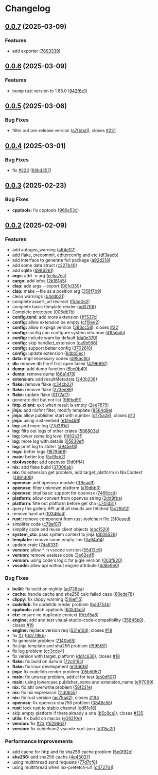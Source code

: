 # Changelog

## [0.0.7](https://github.com/nix-community/nix4vscode/compare/nix4vscode-v0.0.6...nix4vscode-v0.0.7) (2025-03-09)


### Features

* add exporter ([7893339](https://github.com/nix-community/nix4vscode/commit/789333984f509504ed9b78d948676c0b57ef0b8b))

## [0.0.6](https://github.com/nix-community/nix4vscode/compare/nix4vscode-v0.0.5...nix4vscode-v0.0.6) (2025-03-09)


### Features

* bump rust version to 1.85.0 ([942f6c1](https://github.com/nix-community/nix4vscode/commit/942f6c1e1cd1b794f762abb8e796346f31b6b693))

## [0.0.5](https://github.com/nix-community/nix4vscode/compare/nix4vscode-v0.0.4...nix4vscode-v0.0.5) (2025-03-06)


### Bug Fixes

* filter out pre-release version ([a7fbba1](https://github.com/nix-community/nix4vscode/commit/a7fbba149feeed2591878e3c0047fe8150c0b146)), closes [#231](https://github.com/nix-community/nix4vscode/issues/231)

## [0.0.4](https://github.com/nix-community/nix4vscode/compare/nix4vscode-v0.0.3...nix4vscode-v0.0.4) (2025-03-01)


### Bug Fixes

* fix [#223](https://github.com/nix-community/nix4vscode/issues/223) ([68bd357](https://github.com/nix-community/nix4vscode/commit/68bd357aa6cde94aeb6290b1ace05e026dd6d883))

## [0.0.3](https://github.com/nix-community/nix4vscode/compare/nix4vscode-v0.0.2...nix4vscode-v0.0.3) (2025-02-23)


### Bug Fixes

* **cpptools:** fix cpptools ([966e53c](https://github.com/nix-community/nix4vscode/commit/966e53cfd905b3bfd77cd61ee26b84860747c87b))

## [0.0.2](https://github.com/nix-community/nix4vscode/compare/nix4vscode-v0.0.1...nix4vscode-v0.0.2) (2025-02-09)


### Features

* add autogen_warning ([a64e1f7](https://github.com/nix-community/nix4vscode/commit/a64e1f7aaf0f96a96aca2896322fc21654972ecd))
* add flake, precommit, editorconfig and etc ([df3aacb](https://github.com/nix-community/nix4vscode/commit/df3aacbba19ee0eb40d738a1ce28660eff47b381))
* add interface to generate full package ([a92d218](https://github.com/nix-community/nix4vscode/commit/a92d2183f18fe82c6c25b928ba3f5aa45fdc5a5e))
* add some data struct ([c227b48](https://github.com/nix-community/nix4vscode/commit/c227b484dc3bcda0fd987acbaa5dd5371a2a738d))
* add sqlite ([6986261](https://github.com/nix-community/nix4vscode/commit/6986261fd49bd722e57301b39a6af37c506e72d1))
* **args:** add -o arg ([ee5a7ec](https://github.com/nix-community/nix4vscode/commit/ee5a7ecb078b247ed57a465ff7bfa50b56321414))
* **cargo:** add infos ([2b18145](https://github.com/nix-community/nix4vscode/commit/2b18145e70d554fe8e73071c0bb738e009249206))
* **clap:** add args --export ([901d359](https://github.com/nix-community/nix4vscode/commit/901d359f1ed0b96dc0f5eab6b977ac7b6083dd5a))
* **clap:** make --file as a position arg ([358f7b9](https://github.com/nix-community/nix4vscode/commit/358f7b9f42ea064f29013ce7230e2c49ed05d9e1))
* clean warnings ([b4ddb21](https://github.com/nix-community/nix4vscode/commit/b4ddb216c91719c505dbe62f4eebbdfcd6051825))
* complete assert_url redirect ([f54e0e2](https://github.com/nix-community/nix4vscode/commit/f54e0e2fe93732a0ed81eb35d23968bc095b3fd5))
* complete basic template render ([ed37f0f](https://github.com/nix-community/nix4vscode/commit/ed37f0ff8a6c5887df90eac53788b8aeed084a88))
* Complete prototype ([005db7b](https://github.com/nix-community/nix4vscode/commit/005db7b4f8a324c0140a36aa81771cae1dd073e4))
* **config.toml:** add more extension ([1f1537c](https://github.com/nix-community/nix4vscode/commit/1f1537cb4164214461c6e00a43ad6b5f00813d10))
* **config:** allow extension be empty ([cf19ee2](https://github.com/nix-community/nix4vscode/commit/cf19ee236b7102b8fc58dad13f021e8aecb8c932))
* **config:** allow nixpkgs version ([383cc58](https://github.com/nix-community/nix4vscode/commit/383cc585f6ebdeaa2e03efbb3f20ca1671619637)), closes [#22](https://github.com/nix-community/nix4vscode/issues/22)
* **config:** config can configure system info now ([d10a5db](https://github.com/nix-community/nix4vscode/commit/d10a5dbad0c4ab7afe20a83512316ded1d5e9774))
* **config:** include warn by default ([da0e370](https://github.com/nix-community/nix4vscode/commit/da0e3700e791bdec360e3e11b6d26354ffcbc452))
* **config:** skip handled_extension ([ca9b566](https://github.com/nix-community/nix4vscode/commit/ca9b56628fcf7b7965833bdc51c02b2800294f5e))
* **config:** support better config ([3702618](https://github.com/nix-community/nix4vscode/commit/3702618873e9387d07caf3e12f9b853f92c5eb15))
* **config:** update extension ([8dbb5ec](https://github.com/nix-community/nix4vscode/commit/8dbb5ec2443fd445c8ab938b623c5bf54ea270f6))
* **data:** impl necessary codes ([d98ac6b](https://github.com/nix-community/nix4vscode/commit/d98ac6bb3e61112010aab5d46a0bec3a0fca2224))
* **db:** remove db file if first open failed ([4796897](https://github.com/nix-community/nix4vscode/commit/47968976193e7b74525e2aceec208cbc10b24fc6))
* **dump:** add dump function ([6bc0b49](https://github.com/nix-community/nix4vscode/commit/6bc0b4908263fd37ad8ff3c2bea0a69971ab119e))
* **dump:** remove dump ([66a1d78](https://github.com/nix-community/nix4vscode/commit/66a1d78103edbb9f00001e30fc58d8997ac26435))
* **extension:** add resultMetadata ([240b238](https://github.com/nix-community/nix4vscode/commit/240b238e14d49e2b70086d195bd0393aadfa481f))
* **flake:** remove flake ([c34cb22](https://github.com/nix-community/nix4vscode/commit/c34cb22ce6294b0f236d4646fe18e5644c6a007a))
* **flake:** remove flake ([273ee89](https://github.com/nix-community/nix4vscode/commit/273ee8909917fab4c4290db70867100cf13428f0))
* **flake:** update flake ([0177af7](https://github.com/nix-community/nix4vscode/commit/0177af70da40c2f73b39b4583d80247edc4f4b7d))
* generate dict but not list ([98fbd5f](https://github.com/nix-community/nix4vscode/commit/98fbd5fa21a2a7c7e80ebd2ff4d46b5e1c1a4e21))
* **http_client:** exit when result is empty ([2ee7879](https://github.com/nix-community/nix4vscode/commit/2ee7879a2b63a0dd61bd8198850d23d8ce9c3b65))
* **jinja:** add nixfmt filter, modify template ([8564d9e](https://github.com/nix-community/nix4vscode/commit/8564d9ecf9763fd72a6a9ee044d9eebce96c58a7))
* **jinja:** allow publisher start with number ([d175a28](https://github.com/nix-community/nix4vscode/commit/d175a28e04ceed0ec8803706e4f808aaea8b362a)), closes [#10](https://github.com/nix-community/nix4vscode/issues/10)
* **jinja:** using rust-embed ([e12e469](https://github.com/nix-community/nix4vscode/commit/e12e469266d2dd1095616a80be3d48e0c3452842))
* **log:** add more log ([77d361d](https://github.com/nix-community/nix4vscode/commit/77d361d99d0fe40c9fa3e6e97c698e99610881e5))
* **log:** filte out logs of other crates ([586803e](https://github.com/nix-community/nix4vscode/commit/586803eb0f5fb89c0f496b58ddfdc13bfd311dc2))
* **log:** lower some log level ([fd82a3f](https://github.com/nix-community/nix4vscode/commit/fd82a3f3c7f9fa112894d317111562008cf86735))
* **log:** more log with details ([05838ef](https://github.com/nix-community/nix4vscode/commit/05838ef0ad6c7340311d9eb8d090a4b7367d3555))
* **log:** print log to stderr ([a945ef8](https://github.com/nix-community/nix4vscode/commit/a945ef83073e97cf414a996203b019c1c220a78c))
* **logs:** better logs ([1879568](https://github.com/nix-community/nix4vscode/commit/187956835475c8c87568b4e4352232355e652588))
* **main:** better log ([5c9feb2](https://github.com/nix-community/nix4vscode/commit/5c9feb266c1cf863ea549d4b339c4a9ef9837530))
* **nix4vscode:** add openvsx ([9d0fff4](https://github.com/nix-community/nix4vscode/commit/9d0fff47b90688be503adc7a028aab7e1c7d45ef))
* **nix:** add flake build ([37006ab](https://github.com/nix-community/nix4vscode/commit/37006abdfb3c70dbe313037b2c387c1874b2116d))
* **nix:** fix extension get problem, add target_platform in NixContext ([4891d09](https://github.com/nix-community/nix4vscode/commit/4891d09d568e67a75cc3bac5c541eae16ecd7c06))
* **openvsx:** add openvsx module ([ff9ead9](https://github.com/nix-community/nix4vscode/commit/ff9ead9ce6962a0085fcdbe4952d37e868ab20e3))
* **openvsx:** filter unknown platform ([a19dbb3](https://github.com/nix-community/nix4vscode/commit/a19dbb3526e964bf5cbc954df8f678ab819412aa))
* **openvsx:** impl basic support for openvsx ([7466cad](https://github.com/nix-community/nix4vscode/commit/7466cada3b315a03bef5846a8a440584d7eefdfd))
* **platform:** allow convert from openvsx string ([2dd9fba](https://github.com/nix-community/nix4vscode/commit/2dd9fbae7fb7c1f43c239b8253941c2e58aacae8))
* **platform:** filte out platform before get sha ([c741d31](https://github.com/nix-community/nix4vscode/commit/c741d31005c73ff7b6e4abb679f8c852bd415611))
* query the gallery API until all results are fetched ([5c29b12](https://github.com/nix-community/nix4vscode/commit/5c29b120e45473212ca54c9f8719960dd5005042))
* remove hard uri ([f0346c4](https://github.com/nix-community/nix4vscode/commit/f0346c4a9186883d7c382c856dc42aecdabbf35f))
* **rust:** remove component from rust-toolchain file ([3f0eaed](https://github.com/nix-community/nix4vscode/commit/3f0eaedfc836541d151abd40341e8be68bdad6f7))
* simplifer code ([c79af07](https://github.com/nix-community/nix4vscode/commit/c79af07ffa3c57587a5bfbcd982814804d12c531))
* simplify code and reuse client objects ([ebc1520](https://github.com/nix-community/nix4vscode/commit/ebc15209b3725ca3b2ef7fb7b68a20c21cfaf5d5))
* **system_ctx:** pass system context to jinja ([d008529](https://github.com/nix-community/nix4vscode/commit/d008529d5cb03db923619134be4893449cb934a4))
* **template:** remove some empty line ([3a94a14](https://github.com/nix-community/nix4vscode/commit/3a94a14bb0dc7d5a297392e54c58c1d8f6695409))
* update crate ([7da6331](https://github.com/nix-community/nix4vscode/commit/7da63311d14097022304b3b3b69b7874798367ce))
* **version:** allow * in vscode version ([55d13c9](https://github.com/nix-community/nix4vscode/commit/55d13c93d388ec3851beb1167060e4245081324e))
* **version:** remove useless code ([3e62ed1](https://github.com/nix-community/nix4vscode/commit/3e62ed162198f6fbaecece591342a21069dd8625))
* **version:** using code's logic for jugle version ([003f820](https://github.com/nix-community/nix4vscode/commit/003f8206853c2d9ac2264efc213f37badcbfbeb8))
* **vscode:** allow api without engine attribute ([4d8e9e0](https://github.com/nix-community/nix4vscode/commit/4d8e9e0e5c071b1618a1fffe4378c3bed97934cb))


### Bug Fixes

* **build:** fix build on nightly ([ad738ea](https://github.com/nix-community/nix4vscode/commit/ad738ea58210cf8fecb011912a52d669740f9da8))
* **cache:** handle cache and sha256 calc failed case ([88eda78](https://github.com/nix-community/nix4vscode/commit/88eda78f88ee6c112a5387558d7834b58b6ea84c))
* **clippy:** fix clippy warning ([518ef15](https://github.com/nix-community/nix4vscode/commit/518ef15fcdc47c7f6df71ea2ca3d7f7616ec60d4))
* **codelldb:** fix codelldb render problem ([bdd754b](https://github.com/nix-community/nix4vscode/commit/bdd754b15f78048771acffd897a49a9aa8ecb320))
* **cpptools:** patch cpptools ([60533c5](https://github.com/nix-community/nix4vscode/commit/60533c5fa62d83a2890ae81459072bcd49ab063c))
* **ctx:** ensure no duplicate context ([9eb15a8](https://github.com/nix-community/nix4vscode/commit/9eb15a85ddb93e1e65e5f81075cb844d4768cd09))
* **engine:** add and test visual-studio-code-compatibility ([35645b0](https://github.com/nix-community/nix4vscode/commit/35645b0f50740796029ee179efb00704776a2fe4)), closes [#19](https://github.com/nix-community/nix4vscode/issues/19)
* **engine:** replace version req ([631e10d](https://github.com/nix-community/nix4vscode/commit/631e10dcb157e129092f463df8989cc01fa0fa06)), closes [#19](https://github.com/nix-community/nix4vscode/issues/19)
* fix [#7](https://github.com/nix-community/nix4vscode/issues/7) ([0d7798b](https://github.com/nix-community/nix4vscode/commit/0d7798bb7f6f66877fd26ffaf919917b792faec8))
* fix generate problem ([7140b65](https://github.com/nix-community/nix4vscode/commit/7140b6506abadb20158dde33a585cbc5bac153e2))
* fix jinja template and sha256 problem ([f595f81](https://github.com/nix-community/nix4vscode/commit/f595f81dd8ce05c47767b0600cccb56d273cd764))
* fix log problem ([cc3cde4](https://github.com/nix-community/nix4vscode/commit/cc3cde46cdff713d618287764fffe873f60711c1))
* fix version with target_platform ([dd1c636](https://github.com/nix-community/nix4vscode/commit/dd1c636a2a7528b84a1f0fe1494299d03d90a4c2)), closes [#18](https://github.com/nix-community/nix4vscode/issues/18)
* **flake:** fix build on darwin ([72c816c](https://github.com/nix-community/nix4vscode/commit/72c816c9fe1f37902b6392f64817b7ab8f0765b4))
* **flake:** fix linux development ([e1366f8](https://github.com/nix-community/nix4vscode/commit/e1366f8cd5490849554c6c2037e1765533f25b6e))
* **jinja:** fix codelldb render problem ([05b5057](https://github.com/nix-community/nix4vscode/commit/05b50573df9e2327e20760ea1bfbdf13206db0b8))
* **main:** fix unwrap problem, add ci for test ([eb0d507](https://github.com/nix-community/nix4vscode/commit/eb0d5071549c10befcd98919b36e6f27af461b07))
* **main:** using lowercase publisher_name and extension_name ([e1f7099](https://github.com/nix-community/nix4vscode/commit/e1f7099b2b25f9c761bb2701123f1a2163e6c0d9))
* **nix:** fix attr overwrite problem ([58f221e](https://github.com/nix-community/nix4vscode/commit/58f221ef455d701c6f3b6bf5225b2db2dc4fc2a4))
* **nix:** fix nix expression ([11d0b55](https://github.com/nix-community/nix4vscode/commit/11d0b55b876576eed13d67a28d52716edb169435))
* **nix:** fix rust version ([ac75ad2](https://github.com/nix-community/nix4vscode/commit/ac75ad292858362c795e764ad0242180a251f962)), closes [#194](https://github.com/nix-community/nix4vscode/issues/194)
* **openvsx:** fix openvsx sha256 problem ([0848e55](https://github.com/nix-community/nix4vscode/commit/0848e5551adf00400217b08a3b8edeb645574ea0))
* **rust:** lock rust to stable channel ([ed61e18](https://github.com/nix-community/nix4vscode/commit/ed61e18a2f5dd5029a9c54303176df51089fce90))
* skip empty platform if there already a one ([b5c8ca1](https://github.com/nix-community/nix4vscode/commit/b5c8ca1f917cd732e0727e340d055a790a1cc559)), closes [#135](https://github.com/nix-community/nix4vscode/issues/135)
* **utils:** fix build on macos ([e38210d](https://github.com/nix-community/nix4vscode/commit/e38210df1298684ceb4e7ef04d230da648df2f9b))
* **version:** fix [#23](https://github.com/nix-community/nix4vscode/issues/23) ([f629962](https://github.com/nix-community/nix4vscode/commit/f629962af02834a4daa6f382a8760cb7666f406c))
* **version:** fix richie5um2.vscode-sort-json ([d315a2f](https://github.com/nix-community/nix4vscode/commit/d315a2f19a219853e37821df84d905bf26cf154c))


### Performance Improvements

* add cache for http and fix sha256 cache problem ([5e0f92e](https://github.com/nix-community/nix4vscode/commit/5e0f92ef3a9edd00511ac00d6dda518367efcfc9))
* **sha256:** add sha256 cache ([4e45037](https://github.com/nix-community/nix4vscode/commit/4e45037902ac1a0dadcdd46088e913545c93729d))
* using multithread send requests ([77d7cf8](https://github.com/nix-community/nix4vscode/commit/77d7cf8d1daa62506b5517818437f19bbd6afb70))
* using multithread when nix-prefetch-url ([c472761](https://github.com/nix-community/nix4vscode/commit/c47276159fee18e9e2ab585ea2c9054ac91ef72c))
